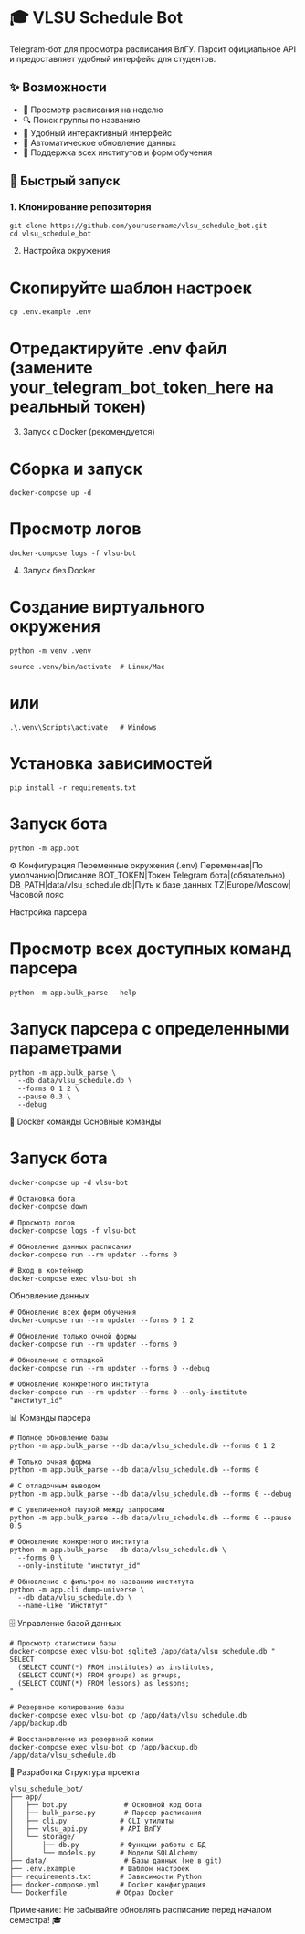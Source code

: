 # 🎓 VLSU Schedule Bot

Telegram-бот для просмотра расписания ВлГУ. Парсит официальное API и предоставляет удобный интерфейс для студентов.

## ✨ Возможности

- 📅 Просмотр расписания на неделю
- 🔍 Поиск группы по названию  
- 📱 Удобный интерактивный интерфейс
- 🔄 Автоматическое обновление данных
- 🏫 Поддержка всех институтов и форм обучения

## 🚀 Быстрый запуск

### 1. Клонирование репозитория

```
git clone https://github.com/yourusername/vlsu_schedule_bot.git
cd vlsu_schedule_bot
```
2. Настройка окружения
# Скопируйте шаблон настроек
```
cp .env.example .env
```

# Отредактируйте .env файл (замените your_telegram_bot_token_here на реальный токен)

3. Запуск с Docker (рекомендуется)
# Сборка и запуск
```
docker-compose up -d
```

# Просмотр логов
```
docker-compose logs -f vlsu-bot
```
4. Запуск без Docker
# Создание виртуального окружения
```
python -m venv .venv
```
```
source .venv/bin/activate  # Linux/Mac
```
# или
```
.\.venv\Scripts\activate   # Windows
```
# Установка зависимостей
```
pip install -r requirements.txt
```

# Запуск бота
```
python -m app.bot
```
⚙️ Конфигурация
Переменные окружения (.env)
Переменная|По умолчанию|Описание
BOT_TOKEN|Токен Telegram бота|(обязательно)
DB_PATH|data/vlsu_schedule.db|Путь к базе данных
TZ|Europe/Moscow|Часовой пояс

Настройка парсера
# Просмотр всех доступных команд парсера
```
python -m app.bulk_parse --help
```

# Запуск парсера с определенными параметрами
```
python -m app.bulk_parse \
  --db data/vlsu_schedule.db \
  --forms 0 1 2 \
  --pause 0.3 \
  --debug
```
🐳 Docker команды
Основные команды
# Запуск бота
```
docker-compose up -d vlsu-bot

# Остановка бота  
docker-compose down

# Просмотр логов
docker-compose logs -f vlsu-bot

# Обновление данных расписания
docker-compose run --rm updater --forms 0

# Вход в контейнер
docker-compose exec vlsu-bot sh
```

Обновление данных
```
# Обновление всех форм обучения
docker-compose run --rm updater --forms 0 1 2

# Обновление только очной формы
docker-compose run --rm updater --forms 0

# Обновление с отладкой
docker-compose run --rm updater --forms 0 --debug

# Обновление конкретного института
docker-compose run --rm updater --forms 0 --only-institute "институт_id"
```
📊 Команды парсера
```
# Полное обновление базы
python -m app.bulk_parse --db data/vlsu_schedule.db --forms 0 1 2

# Только очная форма
python -m app.bulk_parse --db data/vlsu_schedule.db --forms 0

# С отладочным выводом
python -m app.bulk_parse --db data/vlsu_schedule.db --forms 0 --debug

# С увеличенной паузой между запросами
python -m app.bulk_parse --db data/vlsu_schedule.db --forms 0 --pause 0.5
```
```
# Обновление конкретного института
python -m app.bulk_parse --db data/vlsu_schedule.db \
  --forms 0 \
  --only-institute "институт_id"

# Обновление с фильтром по названию института  
python -m app.cli dump-universe \
  --db data/vlsu_schedule.db \
  --name-like "Институт"
```

🗄️ Управление базой данных
```
# Просмотр статистики базы
docker-compose exec vlsu-bot sqlite3 /app/data/vlsu_schedule.db "
SELECT 
  (SELECT COUNT(*) FROM institutes) as institutes,
  (SELECT COUNT(*) FROM groups) as groups, 
  (SELECT COUNT(*) FROM lessons) as lessons;
"

# Резервное копирование базы
docker-compose exec vlsu-bot cp /app/data/vlsu_schedule.db /app/backup.db

# Восстановление из резервной копии
docker-compose exec vlsu-bot cp /app/backup.db /app/data/vlsu_schedule.db
```

🔧 Разработка
Структура проекта
```
vlsu_schedule_bot/
├── app/
│   ├── bot.py              # Основной код бота
│   ├── bulk_parse.py       # Парсер расписания
│   ├── cli.py             # CLI утилиты
│   ├── vlsu_api.py        # API ВлГУ
│   └── storage/
│       ├── db.py          # Функции работы с БД
│       └── models.py      # Модели SQLAlchemy
├── data/                   # Базы данных (не в git)
├── .env.example           # Шаблон настроек
├── requirements.txt       # Зависимости Python
├── docker-compose.yml     # Docker конфигурация
└── Dockerfile            # Образ Docker
```

Примечание: Не забывайте обновлять расписание перед началом семестра! 🎓
